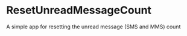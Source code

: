 ResetUnreadMessageCount
=======================

A simple app for resetting the unread message (SMS and MMS) count
